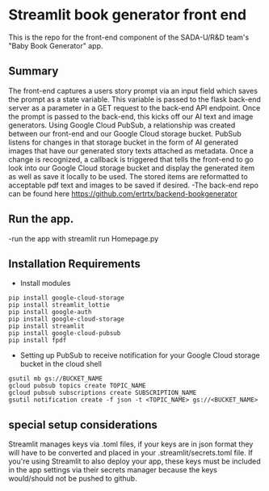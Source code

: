 ﻿# Streamlit book generator front end
This is the repo for the front-end component of the SADA-U/R&D team's "Baby Book Generator" app.

## Summary
The front-end captures a users story prompt via an input field which saves the prompt as a state variable. This variable is passed to the flask back-end server as a parameter in a GET request to the back-end API endpoint. Once the prompt is passed to the back-end, this kicks off our AI text and image generators. Using Google Cloud PubSub, a relationship was created between our front-end and our Google Cloud storage bucket. PubSub listens for changes in that storage bucket in the form of AI generated images that have our generated story texts attached as metadata. Once a change is recognized, a callback is triggered that tells the front-end to go look into our Google Cloud storage bucket and display the generated item as well as save it locally to be used. The stored items are reformatted to acceptable pdf text and images to be saved if desired. 
-The back-end repo can be found here https://github.com/ertrtx/backend-bookgenerator

## Run the app.
-run the app with streamlit run Homepage.py

## Installation Requirements
- Install modules
```
pip install google-cloud-storage
pip install streamlit_lottie
pip install google-auth
pip install google-cloud-storage
pip install streamlit
pip install google-cloud-pubsub
pip install fpdf
```
- Setting up PubSub to receive notification for your Google Cloud storage bucket in the cloud shell
```
gsutil mb gs://BUCKET_NAME
gcloud pubsub topics create TOPIC_NAME
gcloud pubsub subscriptions create SUBSCRIPTION_NAME
gsutil notification create -f json -t <TOPIC_NAME> gs://<BUCKET_NAME>

```
## special setup considerations
Streamlit manages keys via .toml files, if your keys are in json format they will have to be converted and placed in your .streamlit/secrets.toml file. If  you're using Streamlit to also deploy your app, these keys must be included in the app settings via their secrets manager because the keys would/should not be pushed to github. 

